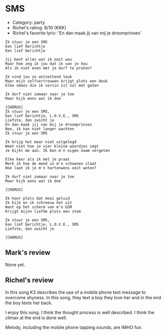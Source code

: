 # SMS

 * Category: party
 * Richel's rating: 8/10 (KKK)
 * Richel's favorite lyric: 'En dan maak jij van mij je droomprinses'

```
Ik stuur je een SMS
Een lief berichtje
Een lief berichtje

Jij bent alles wat ik ooit wou
Maar hoe zeg ik jou dat ik van je hou
Als ik niet even met je durf te praten?

Ik vind jou zo ontzettend leuk
Maar mijn zelfvertrouwen krijgt plots een deuk
Elke smoes die ik verzin zit vol met gaten

Ik durf niet zomaar naar je toe
Maar kijk eens wat ik doe

[CHORUS]
Ik stuur je een SMS,
Een lief berichtje, L.O.V.E., SMS
Liefste, dan zwicht je
En dan maak jij van mij je droomprinses
Nee, ik kan niet langer wachten
Ik stuur je een SMS

Ik krijg het maar niet uitgelegd
Weet niet hoe je vier kleine woordjes zegt
Je kijkt me aan. Ik ben m'n eigen naam vergeten

Elke keer als ik met je praat
Merk ik hoe de moed in m'n schoenen slaat
Hoe laat ik je m'n hartenwens ooit weten?

Ik durf niet zomaar naar je toe
Maar kijk eens wat ik doe

[CHORUS]

Ik hoor plots dat mooi geluid
Ik kijk en ik schreeuw het uit
Want op het scherm van m'n GSM
Krijgt mijnn liefde plots een stem

Ik stuur je een SMS,
Een lief berichtje, L.O.V.E., SMS
Liefste, dan zwicht je

[CHORUS]
```
## Mark's review

None yet.

## Richel's review

In this song K3 describes the use of a mobile phone text message to overcome shyness. 
In this song, they text a boy they love her and in the end the boy texts her back.

I enjoy this song. I think the thought process is well described.
I think the climax at the end is done well.

Melody, including the mobile phone tapping sounds, are IMHO fun.

